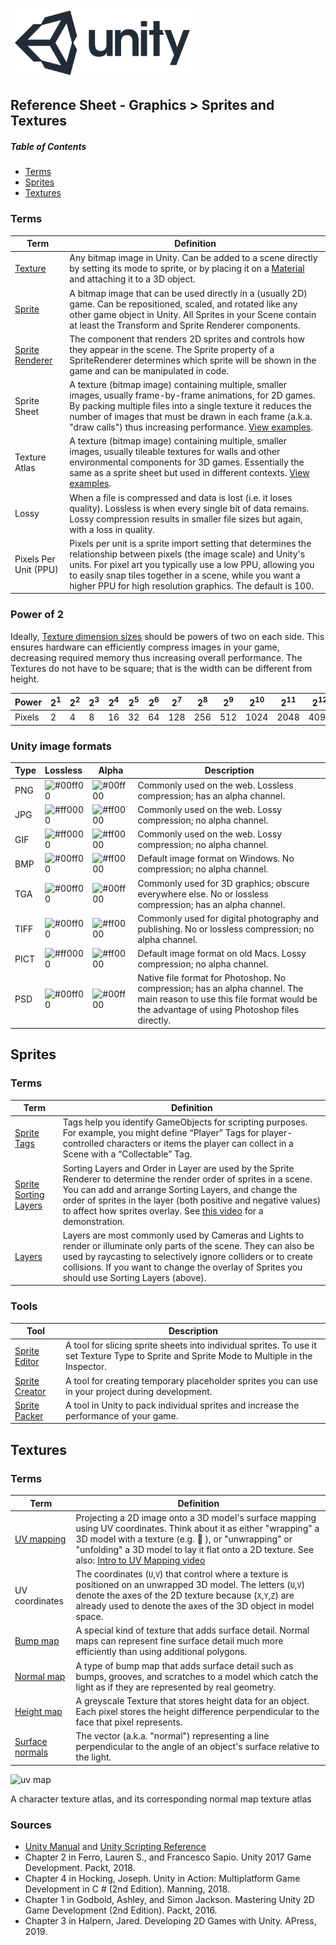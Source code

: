

![unity logo](../assets/img/logos/unity-logo-293w.png)

## Reference Sheet - Graphics > Sprites and Textures


##### Table of Contents  
- [Terms](#terms)
- [Sprites](#sprites)
- [Textures](#textures)



### Terms

Term | Definition
--- | ---
[Texture](https://docs.unity3d.com/Manual/Textures.html) | Any bitmap image in Unity. Can be added to a scene directly by setting its mode to sprite, or by placing it on a [Material](https://docs.unity3d.com/Manual/Materials.html) and attaching it to a 3D object.
[Sprite](https://docs.unity3d.com/Manual/Sprites.html) | A bitmap image that can be used directly in a (usually 2D) game. Can be repositioned, scaled, and rotated like any other game object in Unity. All Sprites in your Scene contain at least the Transform and Sprite Renderer components.
[Sprite Renderer](https://docs.unity3d.com/Manual/class-SpriteRenderer.html) | The component that renders 2D sprites and controls how they appear in the scene. The Sprite property of a SpriteRenderer determines which sprite will be shown in the game and can be manipulated in code.
Sprite Sheet | A texture (bitmap image) containing multiple, smaller images, usually frame-by-frame animations, for 2D games. By packing multiple files into a single texture it reduces the number of images that must be drawn in each frame (a.k.a. "draw calls") thus increasing performance. [View examples](https://www.google.com/search?q=sprite+sheet&safe=off&tbm=isch).
Texture Atlas | A texture (bitmap image) containing multiple, smaller images, usually tileable textures for walls and other environmental components for 3D games. Essentially the same as a sprite sheet but used in different contexts. [View examples](https://www.google.com/search?q=texture+atlas&safe=off&tbm=isch).
Lossy | When a file is compressed and data is lost (i.e. it loses quality). Lossless is when every single bit of data remains. Lossy compression results in smaller file sizes but again, with a loss in quality.
Pixels Per Unit (PPU) | Pixels per unit is a sprite import setting that determines the relationship between pixels (the image scale) and Unity's units. For pixel art you typically use a low PPU, allowing you to easily snap tiles together in a scene, while you want a higher PPU for high resolution graphics. The default is 100.



### Power of 2

Ideally, [Texture dimension sizes](https://docs.unity3d.com/Manual/ImportingTextures.html#TextureSizes) should be powers of two on each side. This ensures hardware can efficiently compress images in your game, decreasing required memory thus increasing overall performance. The Textures do not have to be square; that is the width can be different from height.

Power | 2<sup>1</sup> | 2<sup>2</sup> | 2<sup>3</sup> | 2<sup>4</sup> | 2<sup>5</sup> | 2<sup>6</sup> | 2<sup>7</sup> | 2<sup>8</sup> | 2<sup>9</sup> | 2<sup>10</sup> | 2<sup>11</sup> | 2<sup>12</sup>
--- | --- | --- | --- | --- | --- | --- | --- | --- | --- | --- | --- | ---
Pixels | 2 | 4 | 8 | 16 | 32 | 64 | 128 | 256 | 512 | 1024 | 2048 | 4096





### Unity image formats

Type | Lossless | Alpha | Description
--- | :--- | --- | ---
PNG | ![#00ff00](https://placehold.it/15/00ff00/000000?text=+) | ![#00ff00](https://placehold.it/15/00ff00/000000?text=+) | Commonly used on the web. Lossless compression; has an alpha channel.
JPG | ![#ff0000](https://placehold.it/15/ff0000/000000?text=+) | ![#ff0000](https://placehold.it/15/ff0000/000000?text=+) | Commonly used on the web. Lossy compression; no alpha channel.
GIF | ![#ff0000](https://placehold.it/15/ff0000/000000?text=+) | ![#ff0000](https://placehold.it/15/ff0000/000000?text=+) | Commonly used on the web. Lossy compression; no alpha channel.
BMP | ![#00ff00](https://placehold.it/15/00ff00/000000?text=+) | ![#ff0000](https://placehold.it/15/ff0000/000000?text=+) | Default image format on Windows. No compression; no alpha channel.
TGA | ![#00ff00](https://placehold.it/15/00ff00/000000?text=+) | ![#00ff00](https://placehold.it/15/00ff00/000000?text=+) | Commonly used for 3D graphics; obscure everywhere else. No or lossless compression; has an alpha channel.
TIFF | ![#00ff00](https://placehold.it/15/00ff00/000000?text=+) | ![#ff0000](https://placehold.it/15/ff0000/000000?text=+) | Commonly used for digital photography and publishing. No or lossless compression; no alpha channel.
PICT | ![#ff0000](https://placehold.it/15/ff0000/000000?text=+) | ![#ff0000](https://placehold.it/15/ff0000/000000?text=+) | Default image format on old Macs. Lossy compression; no alpha channel.
PSD | ![#00ff00](https://placehold.it/15/00ff00/000000?text=+) | ![#00ff00](https://placehold.it/15/00ff00/000000?text=+) | Native file format for Photoshop. No compression; has an alpha channel. The main reason to use this file format would be the advantage of using Photoshop files directly.








## Sprites


### Terms

Term | Definition
--- | ---
[Sprite Tags](https://docs.unity3d.com/Manual/Tags.html) | Tags help you identify GameObjects for scripting purposes. For example, you might define “Player” Tags for player-controlled characters or items the player can collect in a Scene with a “Collectable” Tag.
[Sprite Sorting Layers](https://docs.unity3d.com/Manual/class-TagManager.html) | Sorting Layers and Order in Layer are used by the Sprite Renderer to determine the render order of sprites in a scene. You can add and arrange Sorting Layers, and change the order of sprites in the layer (both positive and negative values) to affect how sprites overlay. See [this video](https://unity3d.com/learn/tutorials/topics/2d-game-creation/sorting-layers) for a demonstration.
[Layers](https://docs.unity3d.com/Manual/Layers.html) | Layers are most commonly used by Cameras and Lights to render or illuminate only parts of the scene. They can also be used by raycasting to selectively ignore colliders or to create collisions. If you want to change the overlay of Sprites you should use Sorting Layers (above).


### Tools

Tool | Description
--- | ---
[Sprite Editor](https://docs.unity3d.com/Manual/SpriteEditor.html) | A tool for slicing sprite sheets into individual sprites. To use it set Texture Type to Sprite and Sprite Mode to Multiple in the Inspector.
[Sprite Creator](https://docs.unity3d.com/Manual/SpriteCreator.html) | A tool for creating temporary placeholder sprites you can use in your project during development.
[Sprite Packer](https://docs.unity3d.com/Manual/SpritePacker.html) | A tool in Unity to pack individual sprites and increase the performance of your game.






## Textures



### Terms

Term | Definition
--- | ---
[UV mapping](https://en.wikipedia.org/wiki/UV_mapping) | Projecting a 2D image onto a 3D model's surface mapping using UV coordinates. Think about it as either "wrapping" a 3D model with a texture (e.g. 🎁 ), or "unwrapping" or "unfolding" a 3D model to lay it flat onto a 2D texture. See also: [Intro to UV Mapping video](https://www.youtube.com/watch?v=iIvTUDgaXik)
UV coordinates | The coordinates (`U`,`V`) that control where a texture is positioned on an unwrapped 3D model. The letters (`U`,`V`) denote the axes of the 2D texture because (`X`,`Y`,`Z`) are already used to denote the axes of the 3D object in model space.
[Bump map](https://docs.unity3d.com/Manual/StandardShaderMaterialParameterNormalMap.html) | A special kind of texture that adds surface detail. Normal maps can represent fine surface detail much more efficiently than using additional polygons.
[Normal map](https://docs.unity3d.com/Manual/StandardShaderMaterialParameterNormalMap.html) | A type of bump map that adds surface detail such as bumps, grooves, and scratches to a model which catch the light as if they are represented by real geometry.
[Height map](https://docs.unity3d.com/Manual/StandardShaderMaterialParameterNormalMap.html) | A greyscale Texture that stores height data for an object. Each pixel stores the height difference perpendicular to the face that pixel represents.
[Surface normals](https://docs.unity3d.com/Manual/StandardShaderMaterialParameterNormalMap.html) | The vector (a.k.a. "normal") representing a line perpendicular to the angle of an object's surface relative to the light.


![uv map](https://docs.unity3d.com/uploads/Main/BumpMapColourMapAstrellaExample.jpg)

A character texture atlas, and its corresponding normal map texture atlas







### Sources
* [Unity Manual](https://docs.unity3d.com/Manual/index.html) and [Unity Scripting Reference](https://docs.unity3d.com/ScriptReference/index.html)
* Chapter 2 in Ferro, Lauren S., and Francesco Sapio. Unity 2017 Game Development. Packt, 2018.
* Chapter 4 in Hocking, Joseph. Unity in Action: Multiplatform Game Development in C # (2nd Edition). Manning, 2018.
* Chapter 1 in Godbold, Ashley, and Simon Jackson. Mastering Unity 2D Game Development (2nd Edition). Packt, 2016.
* Chapter 3 in Halpern, Jared. Developing 2D Games with Unity. APress, 2019.
